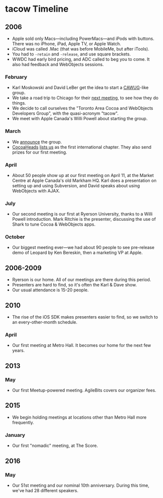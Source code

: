 # tacow Timeline

## 2006
* Apple sold only Macs—including PowerMacs—and iPods with buttons. There was no iPhone, iPad, Apple TV, or Apple Watch.
* iCloud was called .Mac (that was before MobileMe, but after iTools).
* You had to `-retain` and `-release`, and use square brackets.
* WWDC had early bird pricing, and ADC called to beg you to come. It also had feedback and WebObjects sessions.
### February
* Karl Moskowski and David LeBer get the idea to start a [CAWUG](https://groups.google.com/forum/#!forum/cawug)-like group.
* We take a road trip to Chicago for their [next meeting](http://lists.apple.com/archives/cocoa-dev/2006/Feb/msg00828.html), to see how they do things.
* We decide to call ourselves the "Toronto Area Cocoa and WebObjects Developers Group", with the quasi-acronym "tacow".
* We meet with Apple Canada's Willi Powell about starting the group.
### March
* We [announce](http://lists.apple.com/archives/cocoa-dev/2006/Mar/msg00483.html) the group.
*  [CocoaHeads](http://cocoaheads.org/) [lists us](http://cocoaheads.org/ca/TorontoOntario/index.html) as the first international chapter. They also send prizes for our first meeting.
### April
* About 50 people show up at our first meeting on April 11, at the Market Centre at Apple Canada's old Markham HQ. Karl does a presentation on setting up and using Subversion, and David speaks about using WebObjects with AJAX.
### July
* Our second meeting is our first at Ryerson University, thanks to a Willi Powell introduction. Mark Ritchie is the presenter, discussing the use of Shark to tune Cocoa & WebObjects apps.
### October
* Our biggest meeting ever—we had about 90 people to see pre-release demo of Leopard by Ken Bereskin, then a marketing VP at Apple. 
## 2006-2009
* Ryerson is our home. All of our meetings are there during this period.
* Presenters are hard to find, so it's often the Karl & Dave show.
* Our usual attendance is 15-20 people.
## 2010
* The rise of the iOS SDK makes presenters easier to find, so we switch to an every-other-month schedule.
### April
* Our first meeting at Metro Hall. It becomes our home for the next few years.
## 2013
### May
* Our first Meetup-powered meeting. AgileBits covers our organizer fees.
## 2015
* We begin holding meetings at locations other than Metro Hall more frequently.
### January
* Our first "nomadic" meeting, at The Score.
## 2016
### May
* Our 51st meeting and our nominal 10th anniversary. During this time, we've had 28 different speakers.
